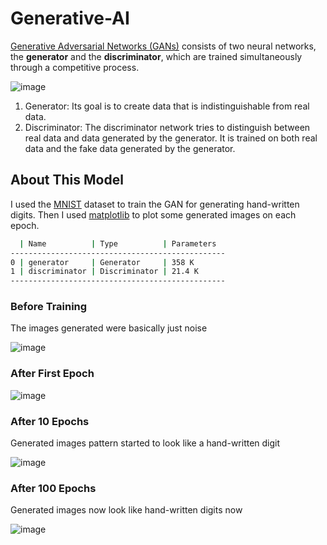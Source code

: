 # Generative-AI
[Generative Adversarial Networks (GANs)](https://en.wikipedia.org/wiki/Generative_adversarial_network) consists of two neural networks, the **generator** and the **discriminator**, which are trained simultaneously through a competitive process.

![image](https://github.com/OmarAzizi/Generative-AI/assets/110500643/135093fe-0be1-43f6-bf15-63ed145b3fec)


1. Generator: Its goal is to create data that is indistinguishable from real data.
2. Discriminator: The discriminator network tries to distinguish between real data and data generated by the generator. It is trained on both real data and the fake data generated by the generator.


## About This Model
I used the [MNIST](https://en.wikipedia.org/wiki/MNIST_database) dataset to train the GAN for generating hand-written digits. Then I used [matplotlib](https://matplotlib.org/) to plot some generated images on each epoch.
```bash
  | Name          | Type          | Parameters 
------------------------------------------------
0 | generator     | Generator     | 358 K 
1 | discriminator | Discriminator | 21.4 K
------------------------------------------------
```


### Before Training
The images generated were basically just noise

![image](https://github.com/OmarAzizi/Generative-AI/assets/110500643/5de7306a-a8d8-49c4-8070-a1dfd842970e)

### After First Epoch

![image](https://github.com/OmarAzizi/Generative-AI/assets/110500643/2e467cfb-9e01-4011-837f-cddcdbbcb169)

### After 10 Epochs
Generated images pattern started to look like a hand-written digit 

![image](https://github.com/OmarAzizi/Generative-AI/assets/110500643/f5f2393b-64d6-4acd-9011-12997ec61ced)


### After 100 Epochs
Generated images now look like hand-written digits now

![image](https://github.com/OmarAzizi/Generative-AI/assets/110500643/4aa36be2-afd9-4a39-841b-d61b11cf5902)


